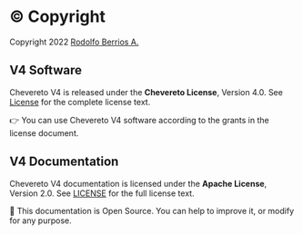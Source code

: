 # ©️ Copyright

Copyright 2022 [Rodolfo Berrios A.](https://rodolfoberrios.com/)

## V4 Software

Chevereto V4 is released under the **Chevereto License**, Version 4.0. See [License](https://chevereto.com/license) for the complete license text.

👉 You can use Chevereto V4 software according to the grants in the license document.

## V4 Documentation

Chevereto V4 documentation is licensed under the **Apache License**, Version 2.0. See [LICENSE](../../LICENSE) for the full license text.

💖 This documentation is Open Source. You can help to improve it, or modify for any purpose.
